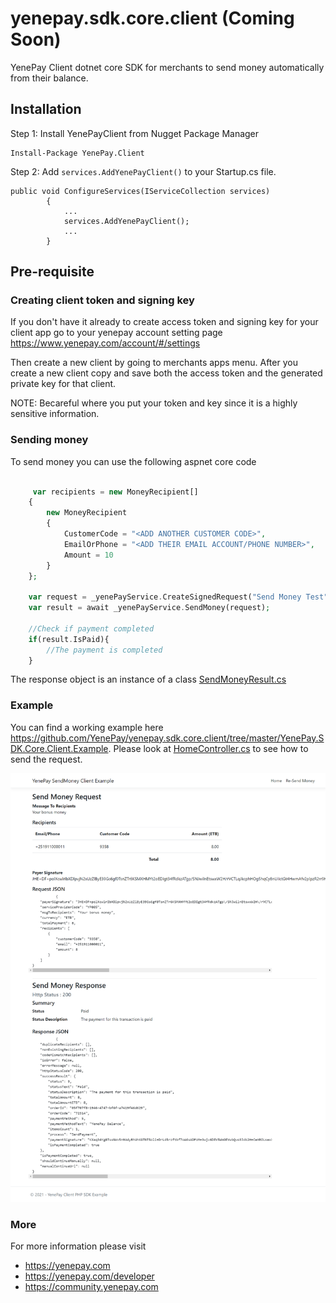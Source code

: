 # yenepay.sdk.core.client (Coming Soon)
YenePay Client dotnet core SDK for merchants to send money automatically from their balance.
## Installation

Step 1: Install YenePayClient from Nugget Package Manager

```
Install-Package YenePay.Client
``` 

Step 2: Add ```services.AddYenePayClient()``` to your Startup.cs file.		
```
public void ConfigureServices(IServiceCollection services)
        {
            ...
            services.AddYenePayClient();
            ...
        }
```
## Pre-requisite

### Creating client token and signing key
If you don't have it already to create access token and signing key for your client app go to your yenepay account setting page https://www.yenepay.com/account/#/settings

Then create a new client by going to merchants apps menu. After you create a new client copy and save both the access token and the generated private key for that client.

NOTE: Becareful where you put your token and key since it is a highly sensitive information.

### Sending money
To send money you can use the following aspnet core code
```php

     var recipients = new MoneyRecipient[]
    {
        new MoneyRecipient
        {
            CustomerCode = "<ADD ANOTHER CUSTOMER CODE>",
            EmailOrPhone = "<ADD THEIR EMAIL ACCOUNT/PHONE NUMBER>",
            Amount = 10
        }
    };
            
    var request = _yenePayService.CreateSignedRequest("Send Money Test", recipients);
    var result = await _yenePayService.SendMoney(request);

    //Check if payment completed
    if(result.IsPaid){
        //The payment is completed 
    }
```

The response object is an instance of a class [SendMoneyResult.cs](https://github.com/YenePay/yenepay.sdk.core.client/tree/master/YenePay.SDK.Core.Client/Models/SendMoneyResult.cs)

### Example
You can find a working example here https://github.com/YenePay/yenepay.sdk.core.client/tree/master/YenePay.SDK.Core.Client.Example. Please look at [HomeController.cs](https://github.com/YenePay/yenepay.sdk.core.client/tree/master/YenePay.SDK.Core.Client.Example/Controllers/HomeController.cs) to see how to send the request.

![YenePay Send Money Client](https://github.com/YenePay/yenepay.sdk.php.client/raw/master/example.png)

### More
For more information please visit
- https://yenepay.com
- https://yenepay.com/developer
- https://community.yenepay.com

